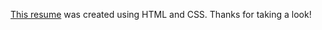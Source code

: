 <a href="https://jordanacaley.github.io/resume/" target="_blank">This resume</a> was created using HTML and CSS. Thanks for taking a look!